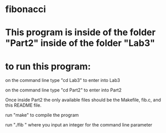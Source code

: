 # fibonacci
# This program is inside of the folder "Part2" inside of the folder "Lab3"

# to run this program:

on the command line type "cd Lab3" to enter into Lab3

on the command line type "cd Part2" to enter into Part2

Once inside Part2 the only available files should be the Makefile, fib.c, and this README file.

run "make" to compile the program

run "./fib <COMMAND LINE PARAMETER>" where you input an integer for the command line parameter
